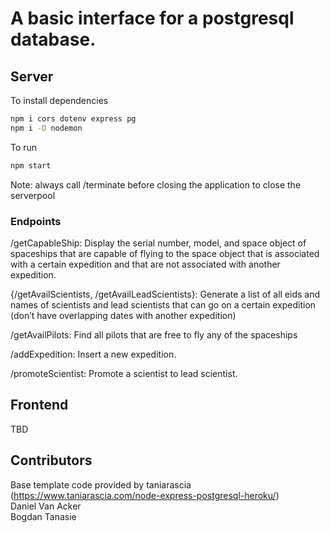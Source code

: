 # A basic interface for a postgresql database.

## Server
To install dependencies

```bash
npm i cors dotenv express pg
npm i -D nodemon
```

To run
```bash
npm start
```

Note: always call /terminate before closing the application to close the serverpool

### Endpoints
/getCapableShip: Display the serial number, model, and space object of spaceships that are capable of flying to the space object that is associated with a certain expedition and that are not associated with another expedition.   
  
{/getAvailScientists, /getAvailLeadScientists}: Generate a list of all eids and names of scientists and lead scientists that can go on a certain expedition (don’t have overlapping dates with another expedition)   
  
/getAvailPilots: Find all pilots that are free to fly any of the spaceships  
  
/addExpedition: Insert a new expedition.  
  
/promoteScientist: Promote a scientist to lead scientist.

## Frontend
TBD

## Contributors
Base template code provided by taniarascia (https://www.taniarascia.com/node-express-postgresql-heroku/)  
Daniel Van Acker  
Bogdan Tanasie  